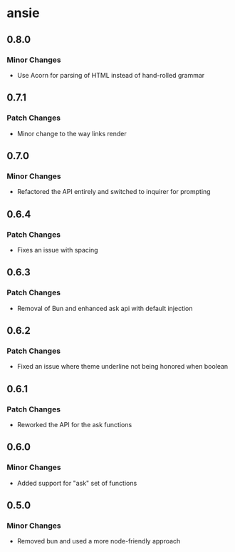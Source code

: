 # ansie

## 0.8.0

### Minor Changes

- Use Acorn for parsing of HTML instead of hand-rolled grammar

## 0.7.1

### Patch Changes

- Minor change to the way links render

## 0.7.0

### Minor Changes

- Refactored the API entirely and switched to inquirer for prompting

## 0.6.4

### Patch Changes

- Fixes an issue with spacing

## 0.6.3

### Patch Changes

- Removal of Bun and enhanced ask api with default injection

## 0.6.2

### Patch Changes

- Fixed an issue where theme underline not being honored when boolean

## 0.6.1

### Patch Changes

- Reworked the API for the ask functions

## 0.6.0

### Minor Changes

- Added support for "ask" set of functions

## 0.5.0

### Minor Changes

- Removed bun and used a more node-friendly approach
